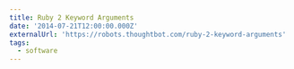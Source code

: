 ```yaml
---
title: Ruby 2 Keyword Arguments
date: '2014-07-21T12:00:00.000Z'
externalUrl: 'https://robots.thoughtbot.com/ruby-2-keyword-arguments'
tags:
  - software
---
```


